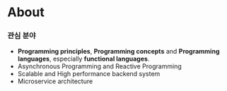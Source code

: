 # About



### 관심 분야

* **Programming principles**, **Programming concepts** and **Programming languages**, especially **functional languages**.
* Asynchronous Programming and Reactive Programming
* Scalable and High performance backend system
* Microservice architecture




